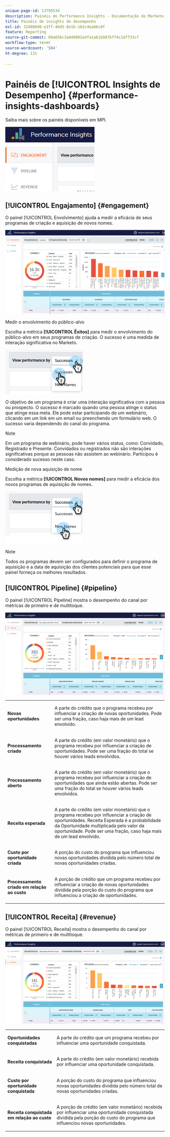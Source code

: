 ```yaml
---
unique-page-id: 13795534
description: Painéis do Performance Insights - Documentação do Marketo - Documentação do produto
title: Painéis de insights de desempenho
exl-id: 324880d0-e3ff-4bd5-8e1b-102c4ea66c8f
feature: Reporting
source-git-commit: 09a656c3a0d0002edfa1a61b987bff4c1dff33cf
workflow-type: tm+mt
source-wordcount: '504'
ht-degree: 11%

---
```


# Painéis de [!UICONTROL Insights de Desempenho] {#performance-insights-dashboards}

Saiba mais sobre os painéis disponíveis em MPI.

![](assets/1-4.png)

## [!UICONTROL Engajamento] {#engagement}

O painel [!UICONTROL Envolvimento] ajuda a medir a eficácia de seus programas de criação e aquisição de novos nomes.

![](assets/two-3.png)

Medir o envolvimento do público-alvo

Escolha a métrica **[!UICONTROL Êxitos]** para medir o envolvimento do público-alvo em seus programas de criação. O sucesso é uma medida de interação significativa no Marketo.

![](assets/3-4.png)

O objetivo de um programa é criar uma interação significativa com a pessoa ou prospecto. O sucesso é marcado quando uma pessoa atinge o status que atinge essa meta. Ele pode estar participando de um webinário, clicando em um link em um email ou preenchendo um formulário web. O sucesso varia dependendo do canal do programa.

>[!NOTE]
>
>Em um programa de webinário, pode haver vários status, como: Convidado, Registrado e Presente. Convidados ou registrados não são interações significativas porque as pessoas não assistem ao webinário. Participou é considerado sucesso neste caso.

Medição de nova aquisição de nome

Escolha a métrica **[!UICONTROL Novos nomes]** para medir a eficácia dos novos programas de aquisição de nomes.

![](assets/4-3.png)

>[!NOTE]
>
>Todos os programas devem ser configurados para definir o programa de aquisição e a data de aquisição dos clientes potenciais para que esse painel forneça os melhores resultados.

## [!UICONTROL Pipeline] {#pipeline}

O painel [!UICONTROL Pipeline] mostra o desempenho do canal por métricas de primeiro e de multitoque.

![](assets/five-1.png)

<table>
 <tbody>
  <tr>
   <td><p><strong><span class="uicontrol">Novas oportunidades</span></strong></p></td>
   <td><p>A parte do crédito que o programa recebeu por influenciar a criação de novas oportunidades. Pode ser uma fração, caso haja mais de um lead envolvido.</p></td>
  </tr>
  <tr>
   <td><p><strong><span class="uicontrol">Processamento criado</span></strong></p></td>
   <td><p>A parte do crédito (em valor monetário) que o programa recebeu por influenciar a criação de oportunidades. Pode ser uma fração do total se houver vários leads envolvidos.</p></td>
  </tr>
  <tr>
   <td><p><strong><span class="uicontrol">Processamento aberto</span></strong></p></td>
   <td><p>A parte do crédito (em valor monetário) que o programa recebeu por influenciar a criação de oportunidades que ainda estão abertas. Pode ser uma fração do total se houver vários leads envolvidos.</p></td>
  </tr>
  <tr>
   <td><p><strong><span class="uicontrol">Receita esperada</span></strong></p></td>
   <td><p>A parte do crédito (em valor monetário) que o programa recebeu por influenciar a criação de oportunidades. Receita Esperada é a probabilidade da Oportunidade multiplicada pelo valor da oportunidade. Pode ser uma fração, caso haja mais de um lead envolvido.</p></td>
  </tr>
  <tr>
   <td><p><strong><span class="uicontrol">Custo por oportunidade criada</span></strong></p></td>
   <td><p>A porção do custo do programa que influenciou novas oportunidades dividida pelo número total de novas oportunidades criadas.</p></td>
  </tr>
  <tr>
   <td><p><strong><span class="uicontrol">Processamento criado em relação ao custo</span></strong></p></td>
   <td><p>A porção de crédito que um programa recebeu por influenciar a criação de novas oportunidades dividida pela porção do custo do programa que influenciou a criação de oportunidades.</p></td>
  </tr>
 </tbody>
</table>

## [!UICONTROL Receita] {#revenue}

O painel [!UICONTROL Receita] mostra o desempenho do canal por métricas de primeiro e de multitoque.

![](assets/six-1.png)

<table>
 <tbody>
  <tr>
   <td><p><strong><span class="uicontrol">Oportunidades conquistadas</span></strong></p></td>
   <td><p>A parte do crédito que um programa recebeu por influenciar uma oportunidade conquistada.</p></td>
  </tr>
  <tr>
   <td><p><strong><span class="uicontrol">Receita conquistada</span></strong></p></td>
   <td><p>A parte do crédito (em valor monetário) recebida por influenciar uma oportunidade conquistada.</p></td>
  </tr>
  <tr>
   <td><p><strong><span class="uicontrol">Custo por oportunidade conquistada</span></strong></p></td>
   <td><p>A porção do custo do programa que influenciou novas oportunidades dividida pelo número total de novas oportunidades criadas.</p></td>
  </tr>
  <tr>
   <td><p><strong><span class="uicontrol">Receita conquistada em relação ao custo</span></strong></p></td>
   <td><p>A porção de crédito (em valor monetário) recebida por influenciar uma oportunidade conquistada dividida pela porção do custo do programa que influenciou novas oportunidades.</p></td>
  </tr>
 </tbody>
</table>
